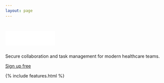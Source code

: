 ```yaml
---
layout: page
---
```


<div class="section persona-bg">
  <div class="container">
    <div class="tagline2 text-center">
      <h1 class="heading">
        <img src="/assets/images/infinity.png" height="45">
      </h1>
      <p>
        Secure collaboration and task management for modern healthcare teams.
      </p>
      <a class="btn btn-lg btn-ih-alt" href="/signup">Sign up free</a>
    </div>
  </div>
</div>

{% include features.html %}

